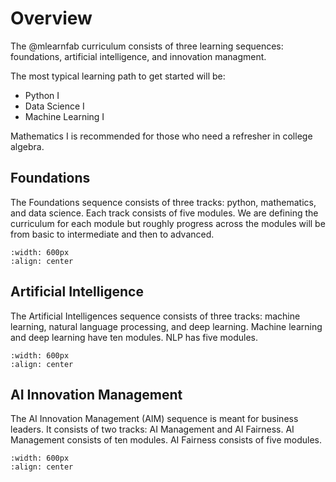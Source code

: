 
# Overview

The @mlearnfab curriculum consists of three learning sequences: foundations, artificial intelligence, and innovation managment. 

The most typical learning path to get started will be: 

- Python I
- Data Science I
- Machine Learning I

Mathematics I is recommended for those who need a refresher in college algebra. 


## Foundations
The Foundations sequence consists of three tracks: python, mathematics, and data science. Each track consists of five modules. We are defining the curriculum for each module but roughly progress across the modules will be from basic to intermediate and then to advanced.


```{image} /images/curriculum/foundations.png
:width: 600px
:align: center
```

## Artificial Intelligence

The Artificial Intelligences sequence consists of three tracks: machine learning, natural language processing, and deep learning. Machine learning and deep learning have ten modules. NLP has five modules.


```{image} /images/curriculum/ai.png
:width: 600px
:align: center
```

## AI Innovation Management

The AI Innovation Management (AIM) sequence is meant for business leaders. It consists of two tracks: AI Management and AI Fairness. AI Management consists of ten modules. AI Fairness consists of five modules.

```{image} /images/curriculum/aim.png
:width: 600px
:align: center
```

 
